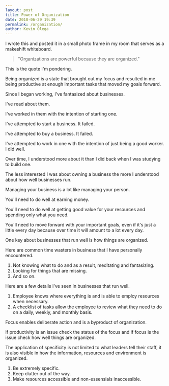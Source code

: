 ```yaml
--- 
layout: post 
title: Power of Organization
date: 2018-06-29 19:39
permalink: /organization/ 
author: Kevin Olega 
--- 
```


I wrote this and posted it in a small photo frame in my room that serves as a makeshift whiteboard.

> "Organizations are powerful because they are organized."


This is the quote I'm pondering.

Being organized is a state that brought out my focus and resulted in me being productive at enough important tasks that moved my goals forward.

Since I began working, I've fantasized about businesses.

I've read about them. 

I've worked in them with the intention of starting one.

I've attempted to start a business. It failed.

I've attempted to buy a business. It failed. 

I've attempted to work in one with the intention of just being a good worker. I did well.

Over time, I understood more about it than I did back when I was studying to build one.

The less interested I was about owning a business the more I understood about how well businesses run. 

Managing your business is a lot like managing your person.

You'll need to do well at earning money.

You'll need to do well at getting good value for your resources and spending only what you need.

You'll need to move forward with your important goals, even if it's just a little every day because over time it will amount to a lot every day.

One key about businesses that run well is how things are organized.

Here are common time wasters in business that I have personally encountered.

1. Not knowing what to do and as a result, meditating and fantasizing.
2. Looking for things that are missing.
3. And so on.

Here are a few details I've seen in businesses that run well.

1. Employee knows where everything is and is able to employ resources when necessary.
2. A checklist of tasks allow the employee to review what they need to do on a daily, weekly, and monthly basis.

Focus enables deliberate action and is a byproduct of organization.

If productivity is an issue check the status of the focus and if focus is the issue check how well things are organized.

The application of specificity is not limited to what leaders tell their staff, it is also visible in how the information, resources and environment is organized.

1. Be extremely specific.
2. Keep clutter out of the way.
3. Make resources accessible and non-essensials inaccessible.

